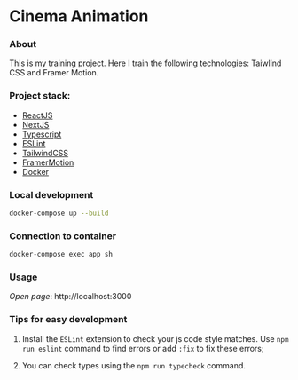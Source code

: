 # Cinema Animation

### About
This is my training project. Here I train the following technologies: Taiwlind CSS and Framer Motion.

### Project stack:
- [ReactJS](https://react.dev/)
- [NextJS](https://nextjs.org/)
- [Typescript](https://www.typescriptlang.org/)
- [ESLint](https://eslint.org/)
- [TailwindCSS](https://tailwindcss.com/)
- [FramerMotion](https://www.framer.com/motion/)
- [Docker](https://www.docker.com/)

### Local development
```sh
docker-compose up --build
``` 

### Connection to container
```sh
docker-compose exec app sh
```

### Usage
_Open page_: http://localhost:3000

### Tips for easy development
1. Install the `ESLint` extension to check your js code style matches. Use `npm run eslint` command  to find errors or add `:fix` to fix these errors;

2. You can check types using the `npm run typecheck` command.

